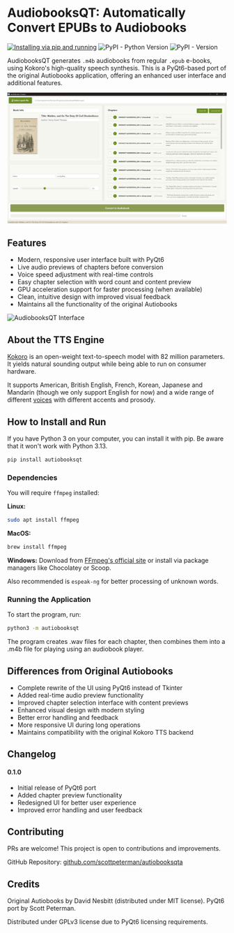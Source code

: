 # AudiobooksQT: Automatically Convert EPUBs to Audiobooks
[![Installing via pip and running](https://github.com/plusuncold/autiobooks/actions/workflows/pip-install.yaml/badge.svg)](https://github.com/plusuncold/autiobooks/actions/workflows/pip-install.yaml)
![PyPI - Python Version](https://img.shields.io/pypi/pyversions/autiobooks)
![PyPI - Version](https://img.shields.io/pypi/v/autiobooks)

AudiobooksQT generates `.m4b` audiobooks from regular `.epub` e-books, using Kokoro's high-quality speech synthesis. This is a PyQt6-based port of the original Autiobooks application, offering an enhanced user interface and additional features.

![AudiobooksQT Interface](https://raw.githubusercontent.com/scottpeterman/autiobooksqta/refs/heads/main/screenshots/app.png)

## Features

- Modern, responsive user interface built with PyQt6
- Live audio previews of chapters before conversion
- Voice speed adjustment with real-time controls
- Easy chapter selection with word count and content preview
- GPU acceleration support for faster processing (when available)
- Clean, intuitive design with improved visual feedback
- Maintains all the functionality of the original Autiobooks

![AudiobooksQT Interface](https://raw.githubusercontent.com/scottpeterman/autiobooksqta/refs/heads/main/screenshots/opt.png)

## About the TTS Engine

[Kokoro](https://huggingface.co/hexgrad/Kokoro-82M) is an open-weight text-to-speech model with 82 million parameters. It yields natural sounding output while being able to run on consumer hardware.

It supports American, British English, French, Korean, Japanese and Mandarin (though we only support English for now) and a wide range of different [voices](https://huggingface.co/hexgrad/Kokoro-82M/blob/main/VOICES.md) with different accents and prosody.

## How to Install and Run

If you have Python 3 on your computer, you can install it with pip.
Be aware that it won't work with Python 3.13.

```bash
pip install autiobooksqt
```

### Dependencies

You will require `ffmpeg` installed:

**Linux:**
```bash
sudo apt install ffmpeg
```

**MacOS:**
```bash
brew install ffmpeg
```

**Windows:**
Download from [FFmpeg's official site](https://ffmpeg.org/download.html) or install via package managers like Chocolatey or Scoop.

Also recommended is `espeak-ng` for better processing of unknown words.

### Running the Application

To start the program, run:

```bash
python3 -m autiobooksqt
```

The program creates .wav files for each chapter, then combines them into a .m4b file for playing using an audiobook player.

## Differences from Original Autiobooks

- Complete rewrite of the UI using PyQt6 instead of Tkinter
- Added real-time audio preview functionality
- Improved chapter selection interface with content previews
- Enhanced visual design with modern styling
- Better error handling and feedback
- More responsive UI during long operations
- Maintains compatibility with the original Kokoro TTS backend

## Changelog

#### 0.1.0
- Initial release of PyQt6 port
- Added chapter preview functionality
- Redesigned UI for better user experience
- Improved error handling and user feedback

## Contributing

PRs are welcome! This project is open to contributions and improvements.

GitHub Repository: [github.com/scottpeterman/autiobooksqta](https://github.com/scottpeterman/autiobooksqta)

## Credits

Original Autiobooks by David Nesbitt (distributed under MIT license).
PyQt6 port by Scott Peterman.

Distributed under GPLv3 license due to PyQt6 licensing requirements.